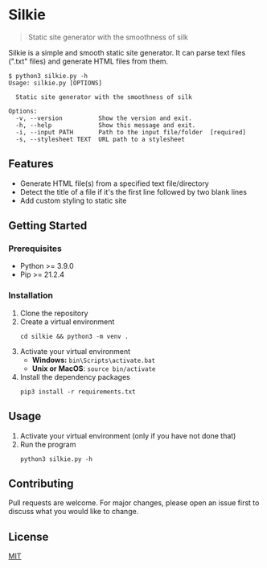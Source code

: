 # Silkie
> Static site generator with the smoothness of silk

Silkie is a simple and smooth static site generator. It can parse text files (".txt" files) and 
generate HTML files from them.

```
$ python3 silkie.py -h
Usage: silkie.py [OPTIONS]

  Static site generator with the smoothness of silk

Options:
  -v, --version          Show the version and exit.
  -h, --help             Show this message and exit.
  -i, --input PATH       Path to the input file/folder  [required]
  -s, --stylesheet TEXT  URL path to a stylesheet
```

## Features
- Generate HTML file(s) from a specified text file/directory
- Detect the title of a file if it's the first line followed by two blank lines
- Add custom styling to static site

## Getting Started

### Prerequisites

- Python >= 3.9.0
- Pip >= 21.2.4

### Installation

1. Clone the repository
2. Create a virtual environment
    ```
    cd silkie && python3 -m venv .
    ```
3. Activate your virtual environment  
    - **Windows:** `bin\Scripts\activate.bat`
    - **Unix or MacOS**: `source bin/activate`
4. Install the dependency packages
    ```
    pip3 install -r requirements.txt
    ```

## Usage
1. Activate your virtual environment (only if you have not done that)
2. Run the program
    ```
    python3 silkie.py -h
    ```

## Contributing
Pull requests are welcome. For major changes, please open an issue first to discuss what you would like to change.

## License
[MIT](LICENSE)
